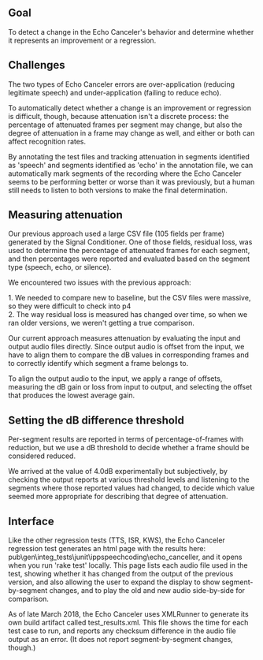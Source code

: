## Goal  
  
To detect a change in the Echo Canceler's behavior and determine whether it represents an improvement or a regression.

## Challenges

The two types of Echo Canceler errors are over-application (reducing legitimate speech) and under-application (failing to reduce echo).

To automatically detect whether a change is an improvement or regression is difficult, though, because attenuation isn't a discrete process: the percentage of attenuated frames per segment may change, but also the degree of attenuation in a frame may change as well, and either or both can affect recognition rates.

By annotating the test files and tracking attenuation in segments identified as 'speech' and segments identified as 'echo' in the annotation file, we can automatically mark segments of the recording where the Echo Canceler seems to be performing better or worse than it was previously, but a human still needs to listen to both versions to make the final determination.

## Measuring attenuation

Our previous approach used a large CSV file (105 fields per frame) generated by the Signal Conditioner. One of those fields, residual loss, was used to determine the percentage of attenuated frames for each segment, and then percentages were reported and evaluated based on the segment type (speech, echo, or silence).

We encountered two issues with the previous approach:

1\. We needed to compare new to baseline, but the CSV files were massive, so they were difficult to check into p4  
2\. The way residual loss is measured has changed over time, so when we ran older versions, we weren't getting a true comparison.

Our current approach measures attenuation by evaluating the input and output audio files directly. Since output audio is offset from the input, we have to align them to compare the dB values in corresponding frames and to correctly identify which segment a frame belongs to.

To align the output audio to the input, we apply a range of offsets, measuring the dB gain or loss from input to output, and selecting the offset that produces the lowest average gain.

## Setting the dB difference threshold

Per-segment results are reported in terms of percentage-of-frames with reduction, but we use a dB threshold to decide whether a frame should be considered reduced.

We arrived at the value of 4.0dB experimentally but subjectively, by checking the output reports at various threshold levels and listening to the segments where those reported values had changed, to decide which value seemed more appropriate for describing that degree of attenuation.

## Interface

Like the other regression tests (TTS, ISR, KWS), the Echo Canceler regression test generates an html page with the results here: pub\gen\integ_tests\junit\ippspeechcoding\echo_canceller, and it opens when you run 'rake test' locally. This page lists each audio file used in the test, showing whether it has changed from the output of the previous version, and also allowing the user to expand the display to show segment-by-segment changes, and to play the old and new audio side-by-side for comparison.

As of late March 2018, the Echo Canceler uses XMLRunner to generate its own build artifact called test_results.xml. This file shows the time for each test case to run, and reports any checksum difference in the audio file output as an error. (It does not report segment-by-segment changes, though.)

 
